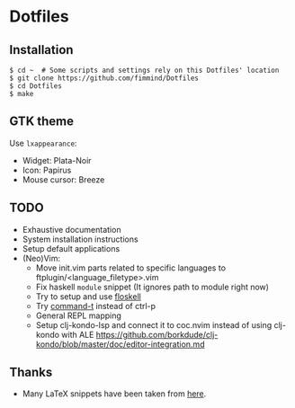 # Dotfiles
## Installation
```shell
$ cd ~  # Some scripts and settings rely on this Dotfiles' location
$ git clone https://github.com/fimmind/Dotfiles
$ cd Dotfiles
$ make
```

## GTK theme
Use `lxappearance`:
* Widget: Plata-Noir
* Icon: Papirus
* Mouse cursor: Breeze

## TODO
* Exhaustive documentation
* System installation instructions
* Setup default applications
* (Neo)Vim:
  * Move init.vim parts related to specific languages to ftplugin/<language\_filetype>.vim
  * Fix haskell `module` snippet (It ignores path to module right now)
  * Try to setup and use [floskell](https://github.com/ennocramer/floskell)
  * Try [command-t](https://github.com/wincent/command-t) instead of ctrl-p
  * General REPL mapping
  * Setup clj-kondo-lsp and connect it to coc.nvim instead of using clj-kondo with ALE
    https://github.com/borkdude/clj-kondo/blob/master/doc/editor-integration.md 

## Thanks
* Many LaTeX snippets have been taken from [here](https://github.com/gillescastel/latex-snippets).

